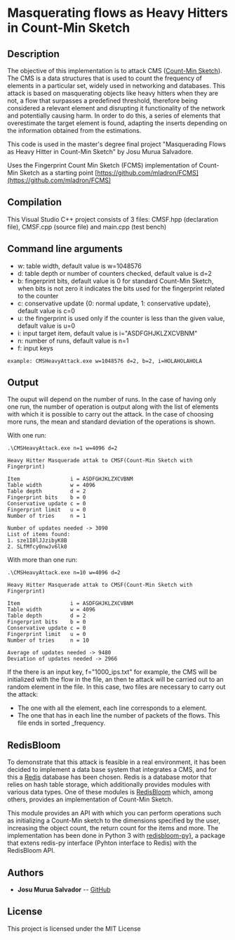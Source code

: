 # Masquerating flows as Heavy Hitters in Count-Min Sketch

## Description
The objective of this implementation is to attack CMS ([Count-Min Sketch](https://en.wikipedia.org/wiki/Count%E2%80%93min_sketch)). The CMS is a data structures that is used to count the frequency of elements in a particular set,  widely used in networking and databases. This attack is based on masquerating objects like heavy hitters when they are not, a flow that surpasses a predefined threshold, therefore being considered a relevant element and disrupting it functionality of the network and potentially causing harm. In order to do this, a series of elements that overestimate the target element is found, adapting the inserts depending on the information obtained from the estimations.

This code is used in the master's degree final project "Masquerading Flows as Heavy Hitter in Count-Min Sketch" by Josu Murua Salvadore.

Uses the Fingerprint Count Min Sketch (FCMS) implementation of Count-Min Sketch as a starting point  [https://github.com/mladron/FCMS](https://github.com/mladron/FCMS)

## Compilation

This Visual Studio C++ project consists of 3 files: CMSF.hpp (declaration file), CMSF.cpp (source file) and main.cpp (test bench)

## Command line arguments

* w: table width, default value is w=1048576
* d: table depth or number of counters checked, default value is d=2
* b: fingerprint bits, default value is 0 for standard  Count-Min Sketch, when bits is not zero it indicates the bits used for the fingerprint related to the counter
* c: conservative update {0: normal update, 1: conservative update}, default value is c=0
* u: the fingerprint is used only if the counter is less than the given value, default value is u=0
* i: input target item, default value is i="ASDFGHJKLZXCVBNM"
* n: number of runs, default value is n=1
* f: input keys

```
example: CMSHeavyAttack.exe w=1048576 d=2, b=2, i=HOLAHOLAHOLA
```

## Output

The ouput will depend on the number of runs. In the case of having only one run, the number of operation is output along with the list of elements with which it is possible to carry out the attack. In the case of choosing more runs, the mean and standard deviation of the operations is shown.

With one run:

```
.\CMSHeavyAttack.exe n=1 w=4096 d=2
```

```
Heavy Hitter Masquerade attak to CMSF(Count-Min Sketch with Fingerprint)

Item                i = ASDFGHJKLZXCVBNM
Table width         w = 4096
Table depth         d = 2
Fingerprint bits    b = 0
Conservative update c = 0
Fingerprint limit   u = 0
Number of tries     n = 1

Number of updates needed -> 3090
List of items found:
1. sze1I0lJJzibyK8B
2. SLfMfcy0nwJv6lk0

```

With more than one run:

```
.\CMSHeavyAttack.exe n=10 w=4096 d=2
```

```
Heavy Hitter Masquerade attak to CMSF(Count-Min Sketch with Fingerprint)

Item                i = ASDFGHJKLZXCVBNM
Table width         w = 4096
Table depth         d = 2
Fingerprint bits    b = 0
Conservative update c = 0
Fingerprint limit   u = 0
Number of tries     n = 10

Average of updates needed -> 9480
Deviation of updates needed -> 2966
```

If the there is an input key, f="1000_ips.txt" for example, the CMS will be initialized with the flow in the file, an then te attack will be carried out to an random element in the file. In this case, two files are necessary to carry out the attack:
 * The one with all the element, each line corresponds to a element.
 * The one that has in each line the number of packets of the flows. This file ends in sorted _frequency.

## RedisBloom

To demonstrate that this attack is feasible in a real environment, it has been decided to implement a data base system that integrates a CMS, and for this a [Redis](https://redislabs.com/) database has been chosen. Redis is a database motor that relies on hash table storage, which additionally provides modules with various data types. One of these modules is [RedisBloom](https://oss.redislabs.com/redisbloom) which, among others, provides an implementation of Count-Min Sketch.

This module provides an API with which you can perform operations such as initializing a Count-Min sketch to the dimensions specified by the user, increasing the object count, the return count for the items and more. The implementation has been done in Python 3 with [redisbloom-py}](https://github.com/RedisBloom/redisbloom-py), a package that extens redis-py interface (Pyhton interface to Redis) with the RedisBloom API.




## Authors

* **Josu Murua Salvador** -- [GitHub](https://github.com/uc3mJM)


## License

This project is licensed under the MIT License
